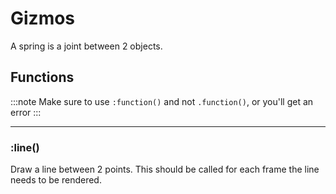 # Gizmos

A spring is a joint between 2 objects.

## Functions

:::note
Make sure to use `:function()` and not `.function()`, or you'll get an error
:::

---

### \:line()

Draw a line between 2 points. This should be called for each frame the line needs to be rendered.

